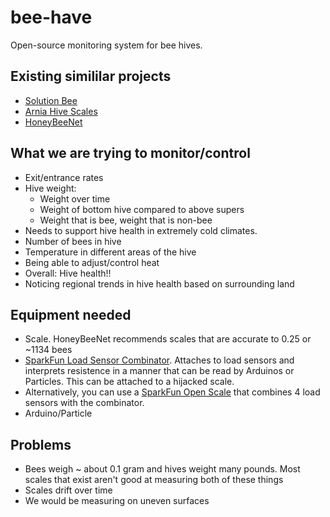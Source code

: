 # bee-have
Open-source monitoring system for bee hives.


## Existing simililar projects

- [Solution Bee](http://solutionbee.com/?page_id=145#1446901477438-2cf97671-d6ed)
- [Arnia Hive Scales](http://www.arnia.co.uk/hive-scales/)
- [HoneyBeeNet](https://honeybeenet.gsfc.nasa.gov/)

## What we are trying to monitor/control

- Exit/entrance rates
- Hive weight:
  - Weight over time
  - Weight of bottom hive compared to above supers
  - Weight that is bee, weight that is non-bee
- Needs to support hive health in extremely cold climates. 
- Number of bees in hive
- Temperature in different areas of the hive
- Being able to adjust/control heat
- Overall: Hive health!!
- Noticing regional trends in hive health based on surrounding land

## Equipment needed

- Scale. HoneyBeeNet recommends scales that are accurate to 0.25  or ~1134 bees
- [SparkFun Load Sensor Combinator](https://www.sparkfun.com/products/13281). Attaches to load sensors and interprets resistence in a manner that can be read by Arduinos or Particles. This can be attached to a hijacked scale.
- Alternatively, you can use a [SparkFun Open Scale](https://www.sparkfun.com/products/13261) that combines 4 load sensors with the combinator.
- Arduino/Particle

## Problems

- Bees weigh ~ about 0.1 gram and hives weight many pounds. Most scales that exist aren't good at measuring both of these things
- Scales drift over time
- We would be measuring on uneven surfaces

